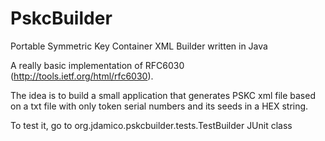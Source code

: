 PskcBuilder
===========

Portable Symmetric Key Container XML Builder written in Java

A really basic implementation of RFC6030 (http://tools.ietf.org/html/rfc6030).

The idea is to build a small application that generates PSKC xml file based on a txt file with only token serial numbers and its seeds in a HEX string.

To test it, go to org.jdamico.pskcbuilder.tests.TestBuilder JUnit class